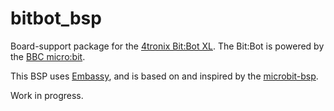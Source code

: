 # bitbot_bsp

Board-support package for the [4tronix Bit:Bot XL].
The Bit:Bot is powered by the [BBC micro:bit].

This BSP uses [Embassy], and is based on and inspired by the  [microbit-bsp].

Work in progress.


[4tronix Bit:Bot XL]: https://shop.4tronix.co.uk/products/bitbotxl
[BBC micro:bit]: https://microbit.org/
[Embassy]: https://embassy.dev/
[microbit-bsp]: https://crates.io/crates/microbit-bsp
